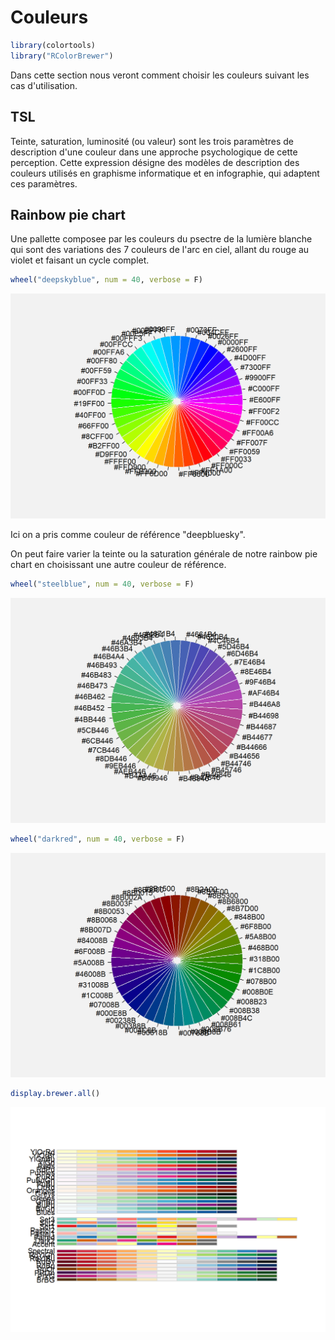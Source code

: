 # Couleurs


```r
library(colortools)
library("RColorBrewer")
```

Dans cette section nous veront comment choisir les couleurs suivant les cas d'utilisation.

## TSL
Teinte, saturation, luminosité (ou valeur) sont les trois paramètres de description d'une couleur dans une approche psychologique de cette perception. 
Cette expression désigne des modèles de description des couleurs utilisés en graphisme informatique et en infographie, qui adaptent ces paramètres. 

## Rainbow pie chart

Une pallette composee par les couleurs du psectre de la lumière blanche qui sont des variations des 7 couleurs de l'arc en ciel, allant du rouge au violet et faisant un cycle complet.


```r
wheel("deepskyblue", num = 40, verbose = F)
```

<img src="02_couleurs_files/figure-html/unnamed-chunk-2-1.png" width="672" />

Ici on a pris comme couleur de référence "deepbluesky".

On peut faire varier la teinte ou la saturation générale de notre rainbow pie chart en choisissant une autre couleur de référence.


```r
wheel("steelblue", num = 40, verbose = F)
```

<img src="02_couleurs_files/figure-html/unnamed-chunk-3-1.png" width="672" />


```r
wheel("darkred", num = 40, verbose = F)
```

<img src="02_couleurs_files/figure-html/unnamed-chunk-4-1.png" width="672" />


```r
display.brewer.all()
```

<img src="02_couleurs_files/figure-html/unnamed-chunk-5-1.png" width="672" />

